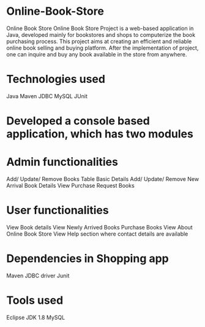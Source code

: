 # Online-Book-Store
Online Book Store
Online Book Store Project is a web-based application in Java, developed mainly for bookstores and shops to computerize the book purchasing process. This project aims at creating an efficient and reliable online book selling and buying platform. After the implementation of project, one can inquire and buy any book available in the store from anywhere.

# Technologies used
Java
 Maven
  JDBC
 MySQL
JUnit
# Developed a console based application, which has two modules
# Admin functionalities
Add/ Update/ Remove Books Table Basic Details
Add/ Update/ Remove New Arrival Book Details
View Purchase Request Books
# User functionalities
View Book details
View Newly Arrived Books
Purchase Books
View About Online Book Store
View Help section where contact details are available
# Dependencies in Shopping app
Maven
JDBC driver
Junit
# Tools used
Eclipse
JDK 1.8
MySQL
